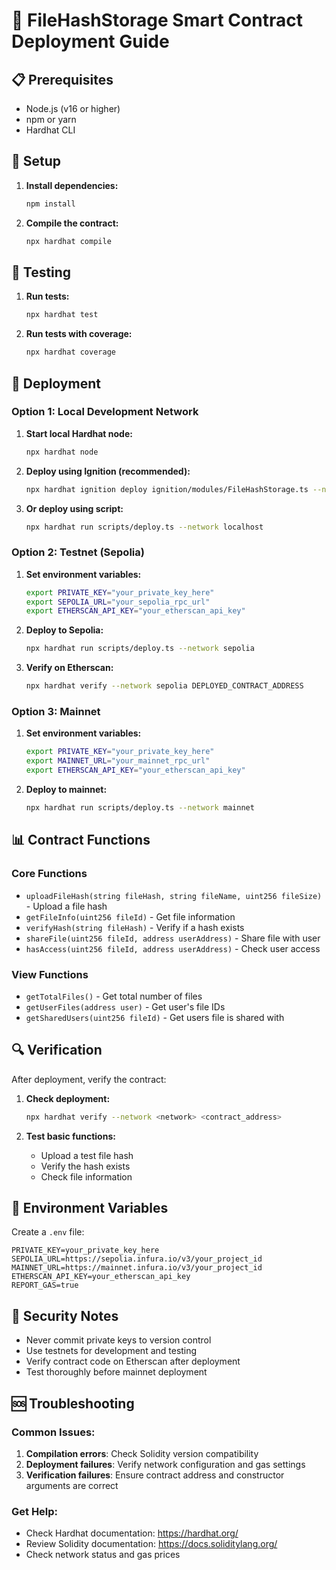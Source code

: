 # 🚀 FileHashStorage Smart Contract Deployment Guide

## 📋 Prerequisites

- Node.js (v16 or higher)
- npm or yarn
- Hardhat CLI

## 🔧 Setup

1. **Install dependencies:**

   ```bash
   npm install
   ```

2. **Compile the contract:**
   ```bash
   npx hardhat compile
   ```

## 🧪 Testing

1. **Run tests:**

   ```bash
   npx hardhat test
   ```

2. **Run tests with coverage:**
   ```bash
   npx hardhat coverage
   ```

## 🚀 Deployment

### Option 1: Local Development Network

1. **Start local Hardhat node:**

   ```bash
   npx hardhat node
   ```

2. **Deploy using Ignition (recommended):**

   ```bash
   npx hardhat ignition deploy ignition/modules/FileHashStorage.ts --network localhost
   ```

3. **Or deploy using script:**
   ```bash
   npx hardhat run scripts/deploy.ts --network localhost
   ```

### Option 2: Testnet (Sepolia)

1. **Set environment variables:**

   ```bash
   export PRIVATE_KEY="your_private_key_here"
   export SEPOLIA_URL="your_sepolia_rpc_url"
   export ETHERSCAN_API_KEY="your_etherscan_api_key"
   ```

2. **Deploy to Sepolia:**

   ```bash
   npx hardhat run scripts/deploy.ts --network sepolia
   ```

3. **Verify on Etherscan:**
   ```bash
   npx hardhat verify --network sepolia DEPLOYED_CONTRACT_ADDRESS
   ```

### Option 3: Mainnet

1. **Set environment variables:**

   ```bash
   export PRIVATE_KEY="your_private_key_here"
   export MAINNET_URL="your_mainnet_rpc_url"
   export ETHERSCAN_API_KEY="your_etherscan_api_key"
   ```

2. **Deploy to mainnet:**
   ```bash
   npx hardhat run scripts/deploy.ts --network mainnet
   ```

## 📊 Contract Functions

### Core Functions

- `uploadFileHash(string fileHash, string fileName, uint256 fileSize)` - Upload a file hash
- `getFileInfo(uint256 fileId)` - Get file information
- `verifyHash(string fileHash)` - Verify if a hash exists
- `shareFile(uint256 fileId, address userAddress)` - Share file with user
- `hasAccess(uint256 fileId, address userAddress)` - Check user access

### View Functions

- `getTotalFiles()` - Get total number of files
- `getUserFiles(address user)` - Get user's file IDs
- `getSharedUsers(uint256 fileId)` - Get users file is shared with

## 🔍 Verification

After deployment, verify the contract:

1. **Check deployment:**

   ```bash
   npx hardhat verify --network <network> <contract_address>
   ```

2. **Test basic functions:**
   - Upload a test file hash
   - Verify the hash exists
   - Check file information

## 📝 Environment Variables

Create a `.env` file:

```env
PRIVATE_KEY=your_private_key_here
SEPOLIA_URL=https://sepolia.infura.io/v3/your_project_id
MAINNET_URL=https://mainnet.infura.io/v3/your_project_id
ETHERSCAN_API_KEY=your_etherscan_api_key
REPORT_GAS=true
```

## 🚨 Security Notes

- Never commit private keys to version control
- Use testnets for development and testing
- Verify contract code on Etherscan after deployment
- Test thoroughly before mainnet deployment

## 🆘 Troubleshooting

### Common Issues:

1. **Compilation errors**: Check Solidity version compatibility
2. **Deployment failures**: Verify network configuration and gas settings
3. **Verification failures**: Ensure contract address and constructor arguments are correct

### Get Help:

- Check Hardhat documentation: https://hardhat.org/
- Review Solidity documentation: https://docs.soliditylang.org/
- Check network status and gas prices

